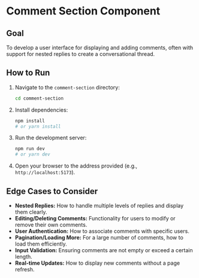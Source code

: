 # Comment Section Component

## Goal

To develop a user interface for displaying and adding comments, often with support for nested replies to create a conversational thread.

## How to Run

1.  Navigate to the `comment-section` directory:
    ```bash
    cd comment-section
    ```
2.  Install dependencies:
    ```bash
    npm install
    # or yarn install
    ```
3.  Run the development server:
    ```bash
    npm run dev
    # or yarn dev
    ```
4.  Open your browser to the address provided (e.g., `http://localhost:5173`).

## Edge Cases to Consider

*   **Nested Replies:** How to handle multiple levels of replies and display them clearly.
*   **Editing/Deleting Comments:** Functionality for users to modify or remove their own comments.
*   **User Authentication:** How to associate comments with specific users.
*   **Pagination/Loading More:** For a large number of comments, how to load them efficiently.
*   **Input Validation:** Ensuring comments are not empty or exceed a certain length.
*   **Real-time Updates:** How to display new comments without a page refresh.